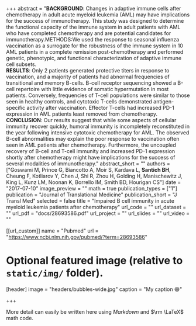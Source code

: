 +++
abstract = "**BACKGROUND**: Changes in adaptive immune cells after chemotherapy in adult acute myeloid leukemia (AML) may have implications for the success of immunotherapy. This study was designed to determine the functional capacity of the immune system in adult patients with AML who have completed chemotherapy and are potential candidates for immunotherapy.METHODS:We used the response to seasonal influenza vaccination as a surrogate for the robustness of the immune system in 10 AML patients in a complete remission post-chemotherapy and performed genetic, phenotypic, and functional characterization of adaptive immune cell subsets.<br>**RESULTS**: Only 2 patients generated protective titers in response to vaccination, and a majority of patients had abnormal frequencies of transitional and memory B-cells. B-cell receptor sequencing showed a B-cell repertoire with little evidence of somatic hypermutation in most patients. Conversely, frequencies of T-cell populations were similar to those seen in healthy controls, and cytotoxic T-cells demonstrated antigen-specific activity after vaccination. Effector T-cells had increased PD-1 expression in AML patients least removed from chemotherapy.<br>**CONCLUSION**: Our results suggest that while some aspects of cellular immunity recover quickly, humoral immunity is incompletely reconstituted in the year following intensive cytotoxic chemotherapy for AML. The observed B-cell abnormalities may explain the poor response to vaccination often seen in AML patients after chemotherapy. Furthermore, the uncoupled recovery of B-cell and T-cell immunity and increased PD-1 expression shortly after chemotherapy might have implications for the success of several modalities of immunotherapy."
abstract_short = ""
authors = ["Goswami M, Prince G, Biancotto A, Moir S, Kardava L, **Santich BH**, Cheung F, Kotliarov Y, Chen J, Shi R, Zhou H, Golding H, Manischewitz J, King L, Kunz LM, Noonan K, Borrello IM, Smith BD, Hourigan CS"]
date = "2017-07-10"
image_preview = ""
math = true
publication_types = ["1"]
publication = "Journal of Translational Medicine"
publication_short = "J Transl Med"
selected = false
title = "Impaired B cell immunity in acute myeloid leukemia patients after chemotherapy"
url_code = ""
url_dataset = ""
url_pdf = "docs/28693586.pdf"
url_project = ""
url_slides = ""
url_video = ""

[[url_custom]]
name = "Pubmed"
url = "https://www.ncbi.nlm.nih.gov/pubmed/?term=28693586"

# Optional featured image (relative to `static/img/` folder).
[header]
image = "headers/bubbles-wide.jpg"
caption = "My caption :smile:"

+++

More detail can easily be written here using *Markdown* and $\rm \LaTeX$ math code.
